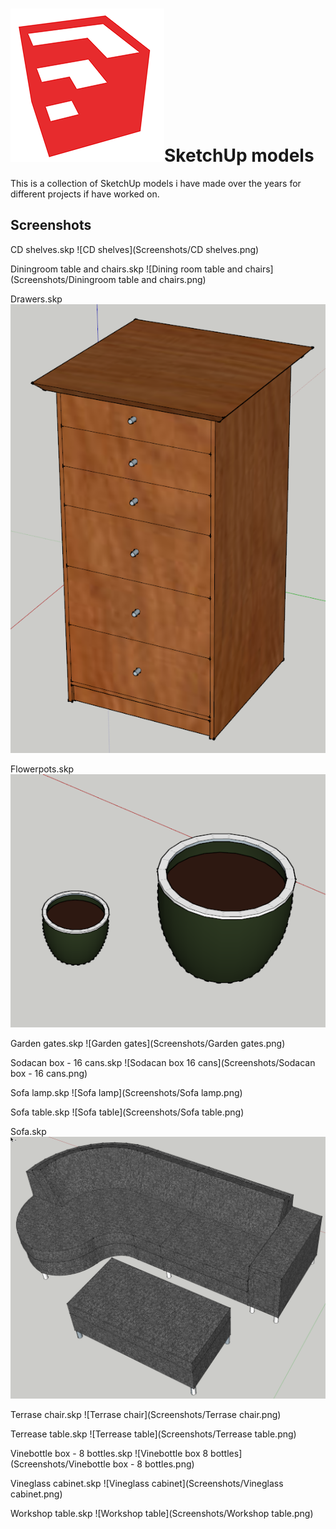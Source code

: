 ![SketchUp logo](Screenshots/SketchUp.png)SketchUp models
====================

This is a collection of SketchUp models i have made over the years for different projects if have worked on.

Screenshots
----
CD shelves.skp
![CD shelves](Screenshots/CD shelves.png)

Diningroom table and chairs.skp
![Dining room table and chairs](Screenshots/Diningroom table and chairs.png)

Drawers.skp
![Drawers](Screenshots/Drawers.png)

Flowerpots.skp
![Flowerpots](Screenshots/Flowerpots.png)

Garden gates.skp
![Garden gates](Screenshots/Garden gates.png)

Sodacan box - 16 cans.skp
![Sodacan box 16 cans](Screenshots/Sodacan box - 16 cans.png)

Sofa lamp.skp
![Sofa lamp](Screenshots/Sofa lamp.png)

Sofa table.skp
![Sofa table](Screenshots/Sofa table.png)

Sofa.skp
![Sofa](Screenshots/Sofa.png)

Terrase chair.skp
![Terrase chair](Screenshots/Terrase chair.png)

Terrease table.skp
![Terrease table](Screenshots/Terrease table.png)

Vinebottle box - 8 bottles.skp
![Vinebottle box 8 bottles](Screenshots/Vinebottle box - 8 bottles.png)

Vineglass cabinet.skp
![Vineglass cabinet](Screenshots/Vineglass cabinet.png)

Workshop table.skp
![Workshop table](Screenshots/Workshop table.png)
